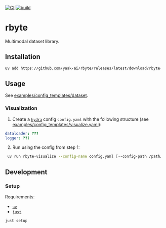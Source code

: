 [![CI](https://github.com/yaak-ai/rbyte/actions/workflows/ci.yaml/badge.svg)](https://github.com/yaak-ai/rbyte/actions/workflows/ci.yaml) [![build](https://github.com/yaak-ai/rbyte/actions/workflows/build.yaml/badge.svg)](https://github.com/yaak-ai/rbyte/actions/workflows/build.yaml)

# rbyte

Multimodal dataset library.

## Installation

```bash
uv add https://github.com/yaak-ai/rbyte/releases/latest/download/rbyte-X.Y.Z-py3-none-any.whl [--extra visualize]
```

## Usage

See [examples/config_templates/dataset](examples/config_templates/dataset).

### Visualization

1. Create a [`hydra`](https://hydra.cc) config `config.yaml` with the following structure (see [examples/config_templates/visualize.yaml](examples/config_templates/visualize.yaml)):
```yaml
dataloader: ???
logger: ???
```

2. Run using the config from step 1:
```bash
 uv run rbyte-visualize --config-name config.yaml [--config-path /path/to/config]
```

## Development

### Setup

Requirements:
- [`uv`](https://github.com/astral-sh/uv)
- [`just`](https://github.com/casey/just)

```bash
just setup
```
